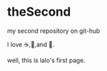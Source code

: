 # theSecond
my second repository on git-hub

I love :coffee:,:pizza:,and :dancer:.

well, this is lalo's first page.
